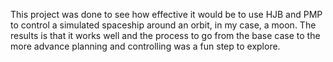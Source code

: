 This project was done to see how effective it would be to use HJB and PMP to control a simulated spaceship around an orbit, in my case, a moon. The results is that it works well and the process to go from the base case to the more advance planning and controlling was a fun step to explore.